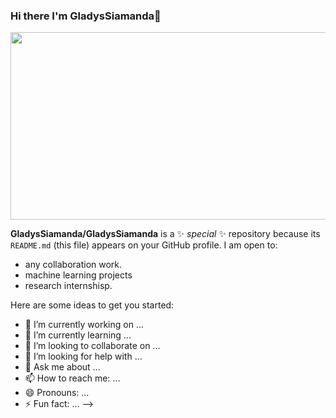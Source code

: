  ### Hi there I'm GladysSiamanda👋

<div align="center">
  <img src = "https://media2.giphy.com/media/p1Z9gCY6vtaTOzjAhk/200.webp?cid=ecf05e47tartrnye0p6b1vphouk6hk2s3377tsnpavuq7g9n&ep=v1_gifs_search&rid=200.webp&ct=g" width="600" height="300"/>
</div>

**GladysSiamanda/GladysSiamanda** is a ✨ _special_ ✨ repository because its `README.md` (this file) appears on your GitHub profile.
 I am open to:
 * any collaboration work.
 * machine learning projects
 * research internshisp.
 

Here are some ideas to get you started:

- 🔭 I’m currently working on ...
- 🌱 I’m currently learning ...
- 👯 I’m looking to collaborate on ...
- 🤔 I’m looking for help with ...
- 💬 Ask me about ...
- 📫 How to reach me: ...
- 😄 Pronouns: ...
- ⚡ Fun fact: ...
-->
